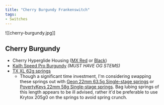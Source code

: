```yaml
---
title: "Cherry Burgundy Frankenswitch"
tags:
- Switches
---
```


![[cherry-burgundy.jpg]]

## Cherry Burgundy

- Cherry Hyperglide Housing ([MX Red](https://novelkeys.com/products/cherry-switches?variant=40599113007271) or [Black](https://divinikey.com/products/cherry-mx-pcb-mount-switches?variant=39807434620993))
- [Kailh Speed Pro Burgundy](https://divinikey.com/products/kailh-speed-pro-burgundy-linear-switches-original-stem?_pos=8&_sid=f8b7b91ef&_ss=r) _(MUST HAVE OG STEMS)_
- [TX XL 62g springs](https://divinikey.com/products/tx-xl-springs?variant=39998118658113)
    - Though a significant time investment, I'm considering swapping these springs out with [Geon 22mm 63.5g Single-stage springs](https://geon.works/products/geon-springs-22mm?variant=43152923885731) or [PovertyKeys 22mm 58g Single-stage springs](https://povertykeys.com/products/povertykeys-22mm-single-stage-springs). Bag lubing springs of this length appears to be ill advised, rather it'd be preferable to use Krytox 205g0 on the springs to avoid spring crunch.
